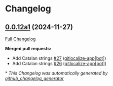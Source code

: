 # Changelog

## [0.0.12a1](https://github.com/OpenVoiceOS/ovos-skill-wordnet/tree/0.0.12a1) (2024-11-27)

[Full Changelog](https://github.com/OpenVoiceOS/ovos-skill-wordnet/compare/0.0.11...0.0.12a1)

**Merged pull requests:**

- Add Catalan strings [\#27](https://github.com/OpenVoiceOS/ovos-skill-wordnet/pull/27) ([gitlocalize-app[bot]](https://github.com/apps/gitlocalize-app))
- Add Catalan strings [\#26](https://github.com/OpenVoiceOS/ovos-skill-wordnet/pull/26) ([gitlocalize-app[bot]](https://github.com/apps/gitlocalize-app))



\* *This Changelog was automatically generated by [github_changelog_generator](https://github.com/github-changelog-generator/github-changelog-generator)*
